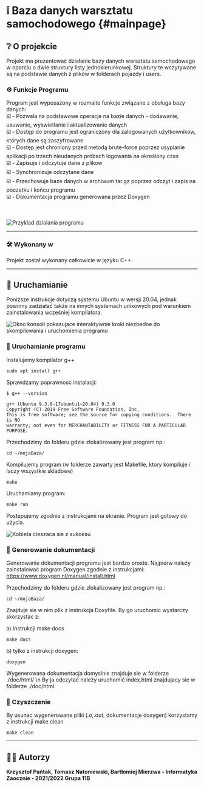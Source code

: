 # ❕ Baza danych warsztatu samochodowego {#mainpage}

## ❔ O projekcie

Projekt ma prezentować działanie bazy danych warsztatu samochodowego w oparciu o dwie struktury listy jednokierunkowej.
Struktury te wczytywane są na podstawie danych z plików w folderach pojazdy i users.

### ⚙️ Funkcje Programu

Program jest wyposażony w rozmaite funkcje związane z obsługa bazy danych: <br>
☑️ - Pozwala na podstawowe operacje na bazie danych - dodawanie, usuwanie, wyswietlanie i aktualizowanie danych <br>
☑️ - Dostęp do programu jest ograniczony dla zalogowanych użytkowników, których dane są zaszyfrowane <br>
☑️ - Dostęp jest chroniony przed metodą brute-force poprzez usypianie aplikacji po trzech nieudanych próbach logowania na określony czas <br>
☑️ - Zapisuje i odczytuje dane z plikow <br>
☑️ - Synchronizuje odczytane dane <br>
☑️ - Przechowuje baze danych w archiwum tar.gz poprzez odczyt i zapis na poczatku i końcu programu<br>
☑️ - Dokumentacja programu generowana przez Doxygen<br>

<br>

![Przyklad dzialania programu](../../img/Demo1.gif)

<hr>

### 🛠️ Wykonany w

Projekt został wykonany całkowicie w języku C++.

<hr>

## 🚀 Uruchamianie

Poniższe instrukcje dotyczą systemu Ubuntu w wersji 20.04, jednak powinny zadziałać także na innych systemach unixowych pod warunkiem zainstalowania wcześniej kompilatora.

![Okno konsoli pokazujace interaktywnie kroki niezbedne do skompilowania i uruchomienia programu](../../img/uruchamianie.gif)

### 🔧 Uruchamianie programu

Instalujemy kompilator g++

```console
sudo apt install g++
```

Sprawdzamy poprawnosc instalacji:

```console
$ g++ --version

g++ (Ubuntu 9.3.0-17ubuntu1~20.04) 9.3.0
Copyright (C) 2019 Free Software Foundation, Inc.
This is free software; see the source for copying conditions.  There is NO
warranty; not even for MERCHANTABILITY or FITNESS FOR A PARTICULAR PURPOSE.
```

Przechodzimy do folderu gdzie zlokalizowany jest program np.:

```console
cd ~/mojaBaza/
```

Kompilujemy program (w folderze zawarty jest Makefile, ktory kompiluje i laczy wszystkie skladowe)

```console
make
```

Uruchamiamy program:

```console
make run
```

Postepujemy zgodnie z instrukcjami na ekranie. Program jest gotowy do użycia.

![Kobieta cieszaca sie z sukcesu](https://media.giphy.com/media/kefB3xhgryQnpdhtw5/giphy.gif)

### 📄 Generowanie dokumentacji

Generowanie dokumentacji programu jest bardzo proste.
Najpierw należy zainstalować program Doxygen zgodnie z instrukcjami: <https://www.doxygen.nl/manual/install.html>

Przechodzimy do folderu gdzie zlokalizowany jest program np.:

```console
cd ~/mojaBaza/
```

Znajduje sie w nim plik z instrukcja Doxyfile. By go uruchomic wystarczy skorzystac z:

a) instrukcji make docs

```console
make docs
```

b) tylko z instrukcji doxygen:

```console
doxygen
```

Wygenerowana dokumentacja domyslnie znajduje sie w folderze ./doc/html/ \n
By ja odczytać należy uruchomić index.html znajdujacy sie w folderze ./doc/html

### 🧹 Czyszczenie

By usunac wygenerowane pliki (_.o,_.out, dokumentacje doxygen) korzystamy z instrukcji make clean

```console
make clean
```

<hr>

## 👨‍🎓 Autorzy

**Krzysztof Pańtak, Tomasz Natoniewski, Bartłomiej Mierzwa - Informatyka Zaocznie - 2021/2022 Grupa 11B**
